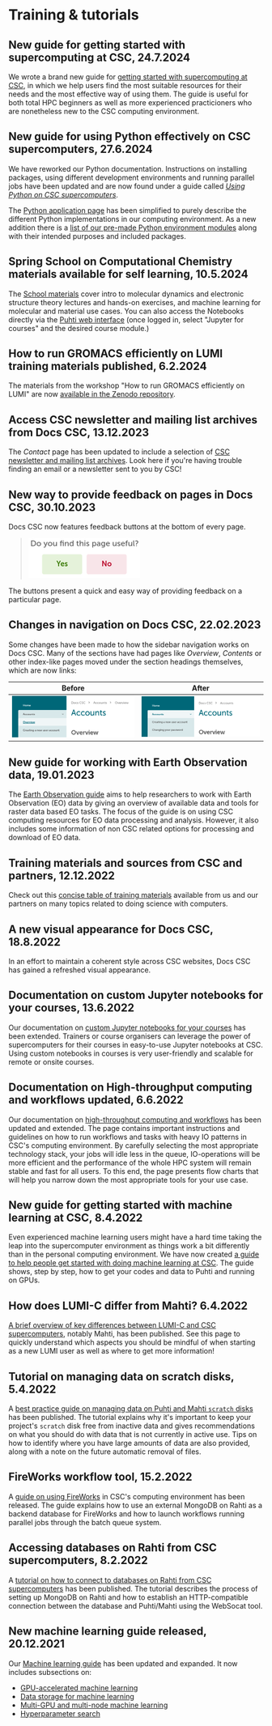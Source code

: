 # Training & tutorials

## New guide for getting started with supercomputing at CSC, 24.7.2024

We wrote a brand new guide for
[getting started with supercomputing at CSC](../tutorials/hpc-quick.md),
in which we help users find the most suitable resources for their needs and
the most effective way of using them. The guide is useful for both total HPC
beginners as well as more experienced practicioners who are nonetheless new to
the CSC computing environment.

## New guide for using Python effectively on CSC supercomputers, 27.6.2024

We have reworked our Python documentation. Instructions on installing packages,
using different development environments and running parallel jobs have been
updated and are now found under a guide called
[*Using Python on CSC supercomputers*](../tutorials/python-usage-guide.md).

The [Python application page](../../apps/python.md) has been simplified
to purely describe the different Python implementations in our computing
environment. As a new addition there is a [list of our pre-made Python
environment modules](../../apps/python.md#pre-installed-python-environments)
along with their intended purposes and included packages.

## Spring School on Computational Chemistry materials available for self learning, 10.5.2024

The [School materials](https://zenodo.org/records/11172973) cover intro to molecular
dynamics and electronic structure theory lectures and hands-on exercises, and machine
learning for molecular and material use cases. You can also access the Notebooks directly
via the [Puhti web interface](https://www.puhti.csc.fi) (once logged in, select "Jupyter for
courses" and the desired course module.)

## How to run GROMACS efficiently on LUMI training materials published, 6.2.2024

The materials from the workshop "How to run GROMACS efficiently on LUMI" are
now [available in the Zenodo repository](https://zenodo.org/records/10610643).

## Access CSC newsletter and mailing list archives from Docs CSC, 13.12.2023

The _Contact_ page has been updated to include a selection of [CSC newsletter and mailing list archives](../contact.md#archives).
Look here if you're having trouble finding an email or a newsletter sent to you by CSC!

## New way to provide feedback on pages in Docs CSC, 30.10.2023

Docs CSC now features feedback buttons at the bottom of every page.

>![Feedback buttons](../../img/whats-new/feedback-buttons.png)

The buttons present a quick and easy way of providing feedback on a particular page.

## Changes in navigation on Docs CSC, 22.02.2023

Some changes have been made to how the sidebar navigation works on Docs CSC. Many of the sections
have had pages like _Overview_, _Contents_ or other index-like pages moved under the section
headings themselves, which are now links:

| Before | After |
|-|-|
| ![Navigation before changes](../../img/whats-new/nav-before.png) | ![Navigation after changes](../../img/whats-new/nav-after.png) |

## New guide for working with Earth Observation data, 19.01.2023

The [Earth Observation guide](../tutorials/gis/eo_guide.md) aims to help researchers to work with Earth Observation (EO) data by giving an overview of available data and tools for raster data based EO tasks. The focus of the guide is on using CSC computing resources for EO data processing and analysis. However, it also includes some information of non CSC related options for processing and download of EO data.

## Training materials and sources from CSC and partners, 12.12.2022

Check out this [concise table of training materials](../training-material.md#training-materials-and-sources-from-csc-and-partners)
available from us and our partners on many topics related to doing science
with computers.

## A new visual appearance for Docs CSC, 18.8.2022

In an effort to maintain a coherent style across CSC websites, Docs CSC has gained a
refreshed visual appearance.

## Documentation on custom Jupyter notebooks for your courses, 13.6.2022

Our documentation on [custom Jupyter notebooks for your courses](https://github.com/CSCfi/Jupyter_www_puhti)
has been extended. Trainers or course organisers can leverage the power
of supercomputers for their courses in easy-to-use Jupyter notebooks at CSC.
Using custom notebooks in courses is very user-friendly and scalable for remote
or onsite courses.

## Documentation on High-throughput computing and workflows updated, 6.6.2022

Our documentation on [high-throughput computing and workflows](../../computing/running/throughput.md)
has been updated and extended. The page contains important instructions and
guidelines on how to run workflows and tasks with heavy IO patterns in CSC's
computing environment. By carefully selecting the most appropriate technology
stack, your jobs will idle less in the queue, IO-operations will be more
efficient and the performance of the whole HPC system will remain stable and
fast for all users. To this end, the page presents flow charts that will help
you narrow down the most appropriate tools for your use case.

## New guide for getting started with machine learning at CSC, 8.4.2022

Even experienced machine learning users might have a hard time taking the leap
into the supercomputer environment as things work a bit differently than in the
personal computing environment. We have now created [a guide to help people get
started with doing machine learning at CSC](../tutorials/ml-starting.md). The
guide shows, step by step, how to get your codes and data to Puhti and running
on GPUs.

## How does LUMI-C differ from Mahti? 6.4.2022

[A brief overview of key differences between LUMI-C and CSC supercomputers](../../computing/lumi-vs-mahti.md), notably Mahti, has been published. See this page to quickly understand which aspects you should be mindful of when starting as a new LUMI user as well as where to get more information!

## Tutorial on managing data on scratch disks, 5.4.2022

A [best practice guide on managing data on Puhti and Mahti `scratch` disks](../tutorials/clean-up-data.md) has been published. The tutorial explains why it's important to keep your project's `scratch` disk free from inactive data and gives recommendations on what you should do with data that is not currently in active use. Tips on how to identify where you have large amounts of data are also provided, along with a note on the future automatic removal of files.

## FireWorks workflow tool, 15.2.2022

A [guide on using FireWorks](../../computing/running/fireworks.md) in CSC's computing environment has been released. The guide explains how to use an external MongoDB on Rahti as a backend database for FireWorks and how to launch workflows running parallel jobs through the batch queue system.

## Accessing databases on Rahti from CSC supercomputers, 8.2.2022

A [tutorial on how to connect to databases on Rahti from CSC supercomputers](../../cloud/tutorials/connect-database-hpc.md) has been published. The tutorial describes the process of setting up MongoDB on Rahti and how to establish an HTTP-compatible connection between the database and Puhti/Mahti using the WebSocat tool.

## New machine learning guide released, 20.12.2021

Our [Machine learning guide](../tutorials/ml-guide.md) has been updated and
expanded. It now includes subsections on:

* [GPU-accelerated machine learning](../tutorials/gpu-ml.md)
* [Data storage for machine learning](../tutorials/ml-data.md)
* [Multi-GPU and multi-node machine learning](../tutorials/ml-multi.md)
* [Hyperparameter search](../tutorials/hyperparameter_search.md)
